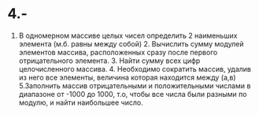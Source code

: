 # 4.-
1. В одномерном массиве целых чисел определить 2 наименьших элемента (м.б. равны между собой) 2. Вычислить сумму модулей элементов массива, расположенных сразу после первого отрицательного элемента. 3. Найти сумму всех цифр целочисленного массива. 4. Необходимо сократить массив, удалив из него все элементы, величина которая находится между (а,в) 5.Заполнить массив отрицательными и положительными числами в диапазоне от -1000 до 1000,  т.о, чтобы все числа были разными по модулю, и найти наибольшее число.
